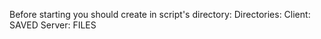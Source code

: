 Before starting you should create in script's directory:
Directories:
    Client: SAVED
    Server: FILES